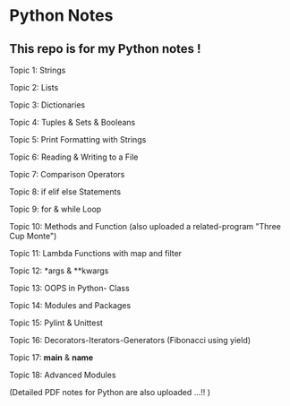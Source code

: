 # Python Notes 
## This repo is for my Python notes !

Topic 1: Strings

Topic 2: Lists

Topic 3: Dictionaries

Topic 4: Tuples & Sets & Booleans

Topic 5: Print Formatting with Strings

Topic 6: Reading & Writing to a File

Topic 7: Comparison Operators

Topic 8: if elif else Statements

Topic 9: for & while Loop

Topic 10: Methods and Function
(also uploaded a related-program "Three Cup Monte")

Topic 11: Lambda Functions with map and filter 

Topic 12: *args & **kwargs

Topic 13: OOPS in Python- Class

Topic 14: Modules and Packages

Topic 15: Pylint & Unittest

Topic 16: Decorators-Iterators-Generators
          (Fibonacci using yield)

Topic 17: __main__ & __name__

Topic 18: Advanced Modules

(Detailed PDF notes for Python are also uploaded ...!! )

